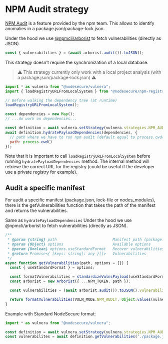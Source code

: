 # NPM Audit strategy
[NPM Audit](https://docs.npmjs.com/auditing-package-dependencies-for-security-vulnerabilities) is a feature provided by the npm team. This allows to identify anomalies in a package.json/package-lock.json.

Under the hood we use [@npmcli/arborist](https://github.com/npm/arborist#readme) to fetch vulnerabilities (directly as JSON).

```js
const { vulnerabilities } = (await arborist.audit()).toJSON();
```

This strategy doesn't require the synchronization of a local database.

> ⚠️ This strategy currently only work with a local project analysis (with a package.json/package-lock.json) ⚠️

```js
import * as vulnera from "@nodesecure/vulnera";
import { loadRegistryURLFromLocalSystem } from "@nodesecure/npm-registry-sdk";

// Before walking the dependency tree (at runtime)
loadRegistryURLFromLocalSystem();

const dependencies = new Map();
// ...do work on dependencies...

const definition = await vulnera.setStrategy(vulnera.strategies.NPM_AUDIT);
await definition.hydratePayloadDependencies(dependencies, {
  // path where we have to run npm audit (default equal to process.cwd())
  path: process.cwd()
});
```

Note that it is important to call `loadRegistryURLFromLocalSystem` before running `hydratePayloadDependencies` method. The internal method will retrieve the correct URL for the registry (could be useful if the developer use a private registry for example).

## Audit a specific manifest 

For audit a specific manifest (package.json, lock-file or nodes_modules), there is the getVulnerabilities function that takes the path of the manifest and returns the vulnerabilities.

Same as `hydratePayloadDependencies` Under the hood we use @npmcli/arborist to fetch vulnerabilities (directly as JSON).

```js
/**
 * @param {string} path                         Manifest path (package.json, lock-file or nodes_modules)
 * @param {Object} options                      Available options
 * @param {Boolean} options.useStandardFormat   Recover vulnerabilities in the standard NodeSecure format (Default: NPM format)  
 * @return Promise<{ [keys: string]: any }[]>   Vulnerabilities
 */
async function getVulnerabilities(path, options = {}) {
  const { useStandardFormat } = options;

  const formatVulnerabilities = standardizeVulnsPayload(useStandardFormat);
  const arborist = new Arborist({ ...NPM_TOKEN, path });

  const vulnerabilities = (await arborist.audit()).toJSON().vulnerabilities;

  return formatVulnerabilities(VULN_MODE.NPM_AUDIT, Object.values(vulnerabilities));
}
```

Example with Standard NodeSecure format:
```js
import * as vulnera from "@nodesecure/vulnera";

const definition = await vulnera.setStrategy(vulnera.strategies.NPM_AUDIT);
const vulnerabilites = await definition.getVulnerabilities('./package.json', { useStandardFormat: true });
```
